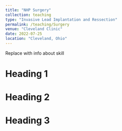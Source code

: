 ```yaml
---
title: "NHP Surgery"
collection: teaching
type: "Invasive Lead Implantation and Ressection"
permalink: /teaching/Surgery
venue: "Cleveland Clinic"
date: 2022-07-25
location: "Cleveland, Ohio"
---
```


Replace with info about skill

Heading 1
======

Heading 2
======

Heading 3
======
